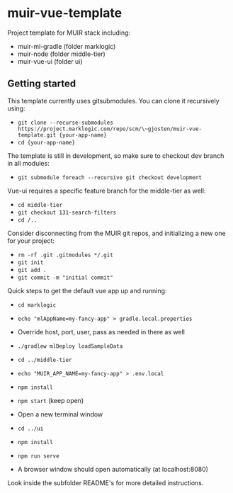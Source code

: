 # muir-vue-template

Project template for MUIR stack including:

- muir-ml-gradle (folder marklogic)
- muir-node (folder middle-tier)
- muir-vue-ui (folder ui)

## Getting started

This template currently uses gitsubmodules. You can clone it recursively using:

- `git clone --recurse-submodules https://project.marklogic.com/repo/scm/\~gjosten/muir-vue-template.git {your-app-name}`
- `cd {your-app-name}`

The template is still in development, so make sure to checkout dev branch in all modules:
- `git submodule foreach --recursive git checkout development`

Vue-ui requires a specific feature branch for the middle-tier as well:
- `cd middle-tier`
- `git checkout 131-search-filters`
- `cd /..`

Consider disconnecting from the MUIR git repos, and initializing a new one for your project:
- `rm -rf .git .gitmodules */.git`
- `git init`
- `git add .`
- `git commit -m "initial commit"`

Quick steps to get the default vue app up and running:

- `cd marklogic`
- `echo "mlAppName=my-fancy-app" > gradle.local.properties`
- Override host, port, user, pass as needed in there as well
- `./gradlew mlDeploy loadSampleData`

- `cd ../middle-tier`
- `echo "MUIR_APP_NAME=my-fancy-app" > .env.local`
- `npm install`
- `npm start` (keep open)

- Open a new terminal window
- `cd ../ui`
- `npm install`
- `npm run serve`
- A browser window should open automatically (at localhost:8080)

Look inside the subfolder README's for more detailed instructions.
